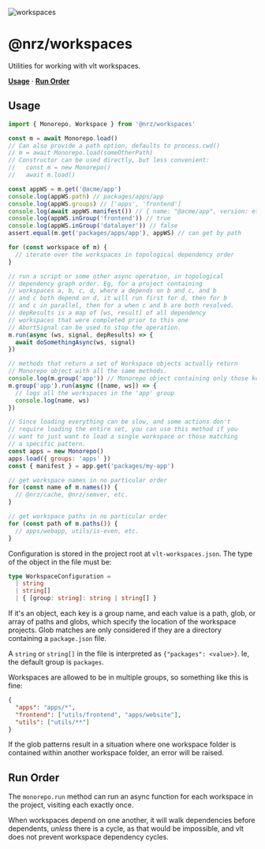 ![workspaces](https://github.com/user-attachments/assets/1f6f73ad-bb51-461a-9f2f-efcf1b884a1a)

# @nrz/workspaces

Utilities for working with vlt workspaces.

**[Usage](#usage)**
·
**[Run Order](#run-order)**

## Usage

```js
import { Monorepo, Workspace } from '@nrz/workspaces'

const m = await Monorepo.load()
// Can also provide a path option, defaults to process.cwd()
// m = await Monorepo.load(someOtherPath)
// Constructor can be used directly, but less convenient:
//   const m = new Monorepo()
//   await m.load()

const appWS = m.get('@acme/app')
console.log(appWS.path) // packages/apps/app
console.log(appWS.groups) // ['apps', 'frontend']
console.log(await appWS.manifest()) // { name: "@acme/app", version: etc }
console.log(appWS.inGroup('frontend')) // true
console.log(appWS.inGroup('datalayer')) // false
assert.equal(m.get('packages/apps/app'), appWS) // can get by path

for (const workspace of m) {
  // iterate over the workspaces in topological dependency order
}

// run a script or some other async operation, in topological
// dependency graph order. Eg, for a project containing
// workspaces a, b, c, d, where a depends on b and c, and b
// and c both depend on d, it will run first for d, then for b
// and c in parallel, then for a when c and b are both resolved.
// depResults is a map of [ws, result] of all dependency
// workspaces that were completed prior to this one
// AbortSignal can be used to stop the operation.
m.run(async (ws, signal, depResults) => {
  await doSomethingAsync(ws, signal)
})

// methods that return a set of Workspace objects actually return
// Monorepo object with all the same methods.
console.log(m.group('app')) // Monorepo object containing only those keys
m.group('app').run(async ([name, ws]) => {
  // logs all the workspaces in the 'app' group
  console.log(name, ws)
})

// Since loading everything can be slow, and some actions don't
// require loading the entire set, you can use this method if you
// want to just want to load a single workspace or those matching
// a specific pattern.
const apps = new Monorepo()
apps.load({ groups: 'apps' })
const { manifest } = app.get('packages/my-app')

// get workspace names in no particular order
for (const name of m.names()) {
  // @nrz/cache, @nrz/semver, etc.
}

// get workspace paths in no particular order
for (const path of m.paths()) {
  // apps/webapp, utils/is-even, etc.
}
```

Configuration is stored in the project root at
`vlt-workspaces.json`. The type of the object in the file must
be:

```ts
type WorkspaceConfiguration =
  | string
  | string[]
  | { [group: string]: string | string[] }
```

If it's an object, each key is a group name, and each value is a
path, glob, or array of paths and globs, which specify the
location of the workspace projects. Glob matches are only
considered if they are a directory containing a `package.json`
file.

A `string` or `string[]` in the file is interpreted as
`{"packages": <value>}`. Ie, the default group is `packages`.

Workspaces are allowed to be in multiple groups, so something
like this is fine:

```json
{
  "apps": "apps/*",
  "frontend": ["utils/frontend", "apps/website"],
  "utils": ["utils/**"]
}
```

If the glob patterns result in a situation where one workspace
folder is contained within another workspace folder, an error
will be raised.

## Run Order

The `monorepo.run` method can run an async function for each
workspace in the project, visiting each exactly once.

When workspaces depend on one another, it will walk dependencies
before dependents, _unless_ there is a cycle, as that would be
impossible, and vlt does not prevent workspace dependency cycles.
